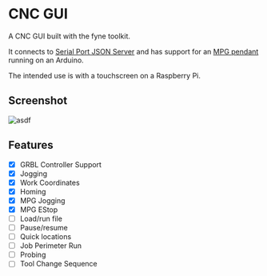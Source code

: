 # CNC GUI

A CNC GUI built with the fyne toolkit.

It connects to [Serial Port JSON Server](https://github.com/chilipeppr/serial-port-json-server) and has support for an [MPG pendant](https://github.com/mastercactapus/arduino-pendant) running on an Arduino.

The intended use is with a touchscreen on a Raspberry Pi.

## Screenshot

![asdf](https://i.imgur.com/QERwxCZ.png)

## Features

- [x] GRBL Controller Support
- [x] Jogging
- [x] Work Coordinates
- [x] Homing
- [x] MPG Jogging
- [x] MPG EStop
- [ ] Load/run file
- [ ] Pause/resume
- [ ] Quick locations
- [ ] Job Perimeter Run
- [ ] Probing
- [ ] Tool Change Sequence
